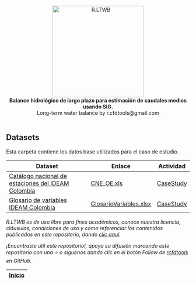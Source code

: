 <div align="center">
  <br>
  <img alt="R.LTWB" src="https://github.com/rcfdtools/R.LTWB/blob/main/.icons/R.LTWB.svg" width="250px">
  <br><b>Balance hidrológico de largo plazo para estimación de caudales medios usando SIG.</b><br>Long-term water balance by r.cfdtools@gmail.com<br><br>  
</div>

## Datasets

Esta carpeta contiene los datos base utilizados para el caso de estudio.

| Dataset                                                                                            | Enlace                                                                 | Actividad                                                                       |
|----------------------------------------------------------------------------------------------------|------------------------------------------------------------------------|---------------------------------------------------------------------------------|
| [Catálogo nacional de estaciones del IDEAM Colombia](http://dhime.ideam.gov.co/atencionciudadano/) | [CNE_OE.xls](http://bart.ideam.gov.co/cneideam/CNE_IDEAM.xls)          | [CaseStudy](https://github.com/rcfdtools/R.LTWB/tree/main/Section01/CaseStudy)  |
| [Glosario de variables IDEAM Colombia](http://dhime.ideam.gov.co/atencionciudadano/)               | [GlosarioVariables.xlsx](http://dhime.ideam.gov.co/atencionciudadano/) | [CaseStudy](https://github.com/rcfdtools/R.LTWB/tree/main/Section01/CaseStudy)  |

 
_R.LTWB es de uso libre para fines académicos, conoce nuestra licencia, cláusulas, condiciones de uso y como referenciar los contenidos publicados en este repositorio, dando [clic aquí](https://github.com/rcfdtools/R.LTWB/wiki/License)._

_¡Encontraste útil este repositorio!, apoya su difusión marcando este repositorio con una ⭐ o síguenos dando clic en el botón Follow de [rcfdtools](https://github.com/rcfdtools) en GitHub._

| [Inicio](https://github.com/rcfdtools/R.LTWB/wiki) |
|----------------------------------------------------|